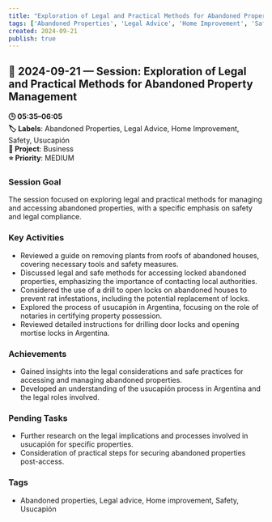 ```yaml
---
title: "Exploration of Legal and Practical Methods for Abandoned Property Management"
tags: ['Abandoned Properties', 'Legal Advice', 'Home Improvement', 'Safety', 'Usucapión']
created: 2024-09-21
publish: true
---
```


## 📅 2024-09-21 — Session: Exploration of Legal and Practical Methods for Abandoned Property Management

**🕒 05:35–06:05**  
**🏷️ Labels**: Abandoned Properties, Legal Advice, Home Improvement, Safety, Usucapión  
**📂 Project**: Business  
**⭐ Priority**: MEDIUM  


### Session Goal
The session focused on exploring legal and practical methods for managing and accessing abandoned properties, with a specific emphasis on safety and legal compliance.

### Key Activities
- Reviewed a guide on removing plants from roofs of abandoned houses, covering necessary tools and safety measures.
- Discussed legal and safe methods for accessing locked abandoned properties, emphasizing the importance of contacting local authorities.
- Considered the use of a drill to open locks on abandoned houses to prevent rat infestations, including the potential replacement of locks.
- Explored the process of usucapión in Argentina, focusing on the role of notaries in certifying property possession.
- Reviewed detailed instructions for drilling door locks and opening mortise locks in Argentina.

### Achievements
- Gained insights into the legal considerations and safe practices for accessing and managing abandoned properties.
- Developed an understanding of the usucapión process in Argentina and the legal roles involved.

### Pending Tasks
- Further research on the legal implications and processes involved in usucapión for specific properties.
- Consideration of practical steps for securing abandoned properties post-access.

### Tags
- Abandoned properties, Legal advice, Home improvement, Safety, Usucapión
